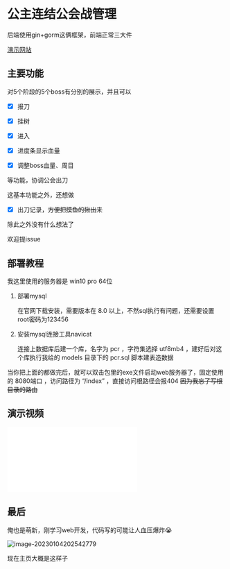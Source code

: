 # 公主连结公会战管理

后端使用gin+gorm这俩框架，前端正常三大件

[演示网站](http://pekopekopeko.online:18080/index)

## 主要功能

对5个阶段的5个boss有分别的展示，并且可以

- [x] 报刀

- [x] 挂树

- [x] 进入

- [x] 进度条显示血量

- [x] 调整boss血量、周目

等功能，协调公会出刀

这基本功能之外，还想做

- [x] 出刀记录，~~方便把摸鱼的揪出来~~

除此之外没有什么想法了

欢迎提issue

## 部署教程

我这里使用的服务器是 win10 pro 64位

1. 部署mysql

   在官网下载安装，需要版本在  8.0  以上，不然sql执行有问题，还需要设置  root密码为123456

2. 安装mysql连接工具navicat

   连接上数据库后建一个库，名字为  pcr  ，字符集选择  utf8mb4  ，建好后对这个库执行我给的  models  目录下的  pcr.sql  脚本建表造数据

当你把上面的都做完后，就可以双击包里的exe文件启动web服务器了，固定使用的  8080端口  ，访问路径为  “/index”  ，直接访问根路径会报404 ~~因为我忘了写根目录的路由~~

## 演示视频

<iframe src="//player.bilibili.com/player.html?aid=222310804&bvid=BV1Z8411N7h3&cid=953670251&page=1" scrolling="no" border="0" frameborder="no" framespacing="0" allowfullscreen="true"> </iframe>

## 最后

俺也是萌新，刚学习web开发，代码写的可能让人血压爆炸:sob:

![image-20230104202542779](https://s1.ax1x.com/2023/01/05/pSk4Al4.png)

现在主页大概是这样子

